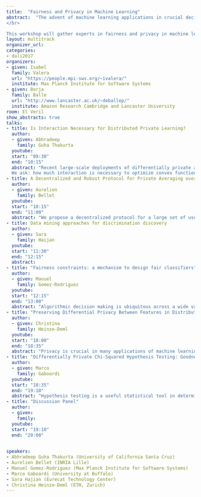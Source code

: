 ```yaml
---
title:  "Fairness and Privacy in Machine Learning"
abstract:  "The advent of machine learning applications in crucial decision-making processes including law, medicine, banking and education raises a number of important issues with technical and societal ramifications. Driven by these concerns, a growing body of research addresses questions related to fairness, bias, privacy and interpretability in machine learning and artificial intelligence. A fundamental problem in this area is devising formal definitions of these concepts that match the intuitions and properties that users expect from a fair/private/unbiased/interpretable system. Among these, fairness and privacy have seen important success in recent years with the proposal and adoption of definitions that can now be used to certify that machine learning algorithms make fair predictions or respect the privacy of the users in the training dataset.
</br>

This workshop will gather experts in fairness and privacy in machine learning with the goal of discussing the latest technical advances in the area. Additionally, the workshop will serve as a platform to highlight application domains with a pressing need for fairness and privacy technologies. The program also includes a panel discussion where speakers and attendees will have a chance to explore the challenges involved in deploying such technologies and brainstorm about the impact that research in these areas will have in our society."
layout: multitrack
organizer_url: 
categories:
- dali2017
organizers:
- given: Isabel 
  family: Valera
  url: "https://people.mpi-sws.org/~ivalera/"
  institute: Max Planck Institute for Software Systems
- given: Borja 
  family: Balle
  url: "http://www.lancaster.ac.uk/~deballep/"
  institute: Amazon Research Cambridge and Lancaster University
room: El Veril
show_abstracts: true
talks:
- title: Is Interaction Necessary for Distributed Private Learning?
  author:
  - given: Abhradeep
    family: Guha Thakurta
  youtube: 
  start: "09:30"
  end: "10:15"
  abstract: "Recent large-scale deployments of differentially private algorithms employ the local model for privacy (sometimes called the randomized response), where data are randomized on individual's devices before being sent to a server that computes approximate, aggregate statistics. The server need not be trusted for privacy, leaving data control in users' hands. For an important class of convex optimization problems (including logistic regression, support vector machines, and the Euclidean median), the best known locally differentially private algorithm are highly interactive. With n users in the protocol, they use n rounds of back and forth communication. The server exchanges messages with each user only once, but must do so in sequence. 
  We ask: how much interaction is necessary to optimize convex functions in the local DP model? We give a new noninteractive algorithm for local, differentially private convex optimization. For 1-dimensional problems, its error matches the error of the interactive solutions, which are optimal. As the dimension grows, however, our algorithm's required sample size grows exponentially with the dimension.  We show that this dependency is necessary for a large family of algorithms (including those in the literature). Finally, we study algorithms that use interaction sparingly. We show that several natural locally DP algorithms---analogues of gradient descent and the cutting plane method---obtain low error using relatively few rounds."
- title: A Decentralized and Robust Protocol for Private Averaging over Highly Distributed Data
  author:
  - given: Aurelien
    family: Bellet
  youtube: 
  start: "10:15"
  end: "11:00"
  abstract: "We propose a decentralized protocol for a large set of users to privately compute averages over their joint data, which can be used to learn more complex machine learning models. Our protocol can find a solution of arbitrary accuracy, does not rely on a trusted third party and preserves the privacy of users throughout the execution in both the honest-but-curious and malicious adversary models. Furthermore, we design a verification procedure which offers protection against malicious users joining the service with the goal of manipulating the outcome of the algorithm."
- title: Data mining approaches for discrimination discovery
  author:
  - given: Sara
    family: Haijan
  youtube: 
  start: "11:30"
  end: "12:15"
  abstract: 
- title: "Fairness constraints: a mechanism to design fair classifiers"
  author:
  - given: Manuel
    family: Gomez-Rodriguez
  youtube: 
  start: "12:15"
  end: "13:00"
  abstract: "Algorithmic decision making is ubiquitous across a wide variety of online as well as offline services. However, there is a growing concern that these automated decisions can lead, even in the absence of intent, to a lack of fairness, i.e., their outcomes can disproportionately hurt (or, benefit) particular groups of people sharing one or more sensitive attributes (e.g., race, sex). In this talk, I will introduce a flexible mechanism to design fair classifiers by leveraging  a novel intuitive measure of decision boundary (un)fairness. I will then show that this mechanism can be easily incorporated into the formulation of several well-known margin based classifiers, without increasing their complexity, and it allows for a fine-grained control on the degree of fairness, often at a small cost in terms of accuracy."
- title: "Preserving Differential Privacy Between Features in Distributed Estimation"
  author:
  - given: Christina
    family: Heinze-Deml
  youtube: 
  start: "18:00"
  end: "18:35"
  abstract: "Privacy is crucial in many applications of machine learning. Legal, ethical and societal issues restrict the sharing of sensitive data making it difficult to learn from datasets that are partitioned between many parties. One important instance of such a distributed setting arises when information about each record in the dataset is held by different data owners (the design matrix is vertically-partitioned). In this setting few approaches exist for private data sharing for the purposes of statistical estimation and the classical setup of differential privacy with a "trusted curator" preparing the data does not apply. We introduce S-differential privacy which extends single-party differential privacy to the distributed, vertically-partitioned case. We then propose a scalable framework for distributed estimation where each party communicates perturbed sketches of their locally held features ensuring S-differential privacy is preserved. For L2-penalized supervised learning problems our proposed method has bounded estimation error compared with the optimal estimates obtained without privacy constraints in the non-distributed setting. We confirm this empirically on real world and synthetic datasets."
- title: "Differentially Private Chi-Squared Hypothesis Testing: Goodness of Fit and Independence Testing"
  author:
  - given: Marco
    family: Gaboardi
  youtube: 
  start: "18:35"
  end: "19:10"
  abstract: "Hypothesis testing is a useful statistical tool in determining whether a given model should be rejected based on a sample from the population. Sample data may contain sensitive information about individuals, such as medical information. Thus it is important to design statistical tests that guarantee the privacy of subjects in the data. We present some results about hypothesis testing subject to differential privacy, specifically about chi-squared tests for goodness of fit for multinomial data and independence between two categorical variables. We propose new tests that like the classical versions can be used to determine whether a given model should be rejected or not, and that additionally can ensure differential privacy. We give both Monte Carlo based hypothesis tests as well as hypothesis tests that more closely follow the classical chi-squared goodness of fit test and independence test. Crucially, our tests account for the distribution of the noise that is injected to ensure privacy in determining significance. We will comment on our results and we will compare our approach with other recent proposals in the same direction."
- title: "Discussion Panel"
  author:
  - given:
    family:
  youtube: 
  start: "19:10"
  end: "20:00"
   

speakers:
- Abhradeep Guha Thakurta (University of California Santa Cruz)
- Aurelien Bellet (INRIA Lille)
- Manuel Gomez-Rodriguez (Max Planck Institute for Software Systems)
- Marco Gaboardi (University at Buffalo)
- Sara Hajian (Eurecat Technology Center)
- Christina Heinze-Deml (ETH, Zurich)
---
```


